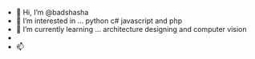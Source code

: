 - 👋 Hi, I’m @badshasha 
- 👀 I’m interested in ... python c# javascript and php
- 🌱 I’m currently learning ... architecture designing and computer vision 
- 
- 📫

<!---
badshasha/badshasha is a ✨ special ✨ repository because its `README.md` (this file) appears on your GitHub profile.
You can click the Preview link to take a look at your changes.
--->
